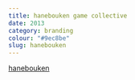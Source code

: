```yaml
---
title: hanebouken game collective 
date: 2013
category: branding
colour: "#9ec8be"
slug: hanebouken
---
```


[hanebouken](http://www.hanebouken.com)